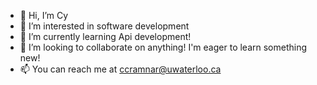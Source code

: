 - 👋 Hi, I’m Cy
- 👀 I’m interested in software development
- 🌱 I’m currently learning Api development!
- 💞️ I’m looking to collaborate on anything! I'm eager to learn something new!
- 📫 You can reach me at ccramnar@uwaterloo.ca


<!---
ccramnar/ccramnar is a ✨ special ✨ repository because its `README.md` (this file) appears on your GitHub profile.
You can click the Preview link to take a look at your changes.
--->
